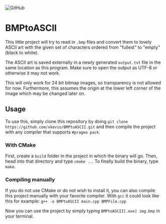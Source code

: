 ![GitHub](https://img.shields.io/github/license/xkevio/BMPtoASCII)
# BMPtoASCII

This little project will try to read in `.bmp` files and convert them to lovely ASCII art with the given
set of characters ordered from "fullest" to "empty" (black to white).

The ASCII art is saved externally in a newly generated `output.txt` file in the same location as this program.
Make sure to open the output as UTF-8 or otherwise it may not work.

This will only work for 24 bit bitmap images, so transparency is not allowed for now.
Furthermore, this assumes the origin at the lower left corner of the image which may be changed later on.

## Usage

To use this, simply clone this repository by doing
`git clone https://github.com/xkevio/BMPtoASCII.git`
and then compile the project with any compiler that supports `#pragma pack`.

### With CMake
First, create a `build` folder in the project in which the binary will go.
Then, head into that directory and type `cmake ..`.
To finally build the binary, type `make`.

### Compiling manually
If you do not use CMake or do not wish to install it, you can also compile this project manually with
your favorite compiler. With `gcc` it could look like this for example:
`g++ -o BMPtoASCII main.cpp BMPFile.cpp`

Now you can use the project by simply typing
`BMPtoASCII[.exe] img.bmp` in your terminal.
